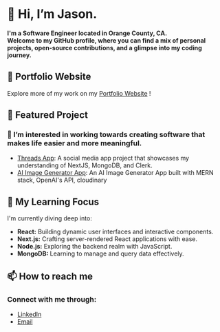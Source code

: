 # 👋 Hi, I’m Jason.
**I'm a Software Engineer located in Orange County, CA.**  
**Welcome to my GitHub profile, where you can find a mix of personal projects, open-source contributions, and a glimpse into my coding journey.**

## 🔗 Portfolio Website

Explore more of my work on my <a href="https://jasonngo-portfolio.vercel.app/" >Portfolio Website</a> !


## 🌟 Featured Project
### 👀 I’m interested in working towards creating software that makes life easier and more meaningful.

* [Threads App](https://github.com/jasonsonthanhngo/threads_app): A social media app project that showcases my understanding of NextJS, MongoDB, and Clerk.
* [AI Image Generator App](https://github.com/jasonsonthanhngo/AI_Image_Generator): An AI Image Generator App built with MERN stack, OpenAI's API, cloudinary


## 🌱 My Learning Focus

I'm currently diving deep into:

- **React:** Building dynamic user interfaces and interactive components.
- **Next.js:** Crafting server-rendered React applications with ease.
- **Node.js:** Exploring the backend realm with JavaScript.
- **MongoDB:** Learning to manage and query data effectively.

## 📫 How to reach me 
### Connect with me through:
* <a href="https://www.linkedin.com/in/jasonsonthanhngo/" target="_blank">LinkedIn</a>  
* <a href="mailto:jasonsonthanhngo@gmail.com" target="_blank">Email</a>


<!---
jasonsonthanhngo/jasonsonthanhngo is a ✨ special ✨ repository because its `README.md` (this file) appears on your GitHub profile.
You can click the Preview link to take a look at your changes.
--->

